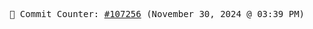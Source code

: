 <p align="center">
    <samp>
        📮 Commit Counter: <a href="https://github.com/Javascript-void0/Javascript-void0/commits/main">#107256</a> (November 30, 2024 @ 03:39 PM)
    </samp>
</p>